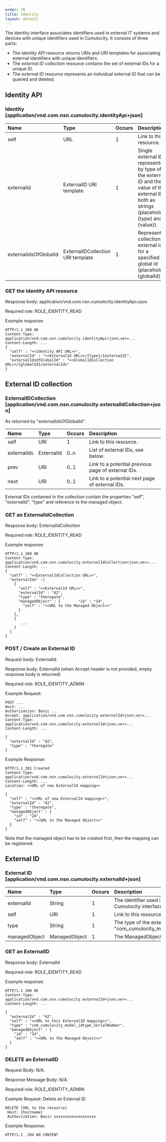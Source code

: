 ```yaml
---
order: 70
title: Identity
layout: default
---
```

The identity interface associates identifiers used in external IT systems and devices with unique identifiers used in Cumulocity. It consists of three parts:

-   The *identity API* resource returns URIs and URI templates for associating external identifiers with unique identifiers.
-   The *external ID collection* resource contains the set of external IDs for a unique ID.
-   The *external ID* resource represents an individual external ID that can be queried and deleted.

## Identity API

### Identity [application/vnd.com.nsn.cumulocity.identityApi+json]

|Name|Type|Occurs|Description|
|:---|:---|:-----|:----------|
|self|URL|1|Link to this resource.|
|externalId|ExternalID URI template|1|Single external ID, represented by type of the external ID and the value of the external ID, both as strings (placeholders {type} and {value}).|
|externalIdsOfGlobalId|ExternalIDCollection URI template|1|Represents a collection of external ids for a specified global id (placeholder {globalId}).|

### GET the Identity API resource

Response body: application/vnd.com.nsn.cumulocity.identityApi+json
  
Required role: ROLE\_IDENTITY\_READ

Example response:

    HTTP/1.1 200 OK
    Content-Type: application/vnd.com.nsn.cumulocity.identityApi+json;ver=...
    Content-Length: ...
    {
      "self" : "<<Identity API URL>>",
      "externalId" : "<<ExternalId URL>>/{type}/{externaId}",
      "externalIdsOfGlobalId" : "<<GlobalIdCollection URL>>/{globalId}/externalIds"
    }

## External ID collection

### ExternalIDCollection [application/vnd.com.nsn.cumulocity.externalIdCollection+json]

As returned by "externalIdsOfGlobalId".

|Name|Type|Occurs|Description|
|:---|:---|:-----|:----------|
|self|URI|1|Link to this resource.|
|externalIds|ExternalId|0..n|List of external IDs, see below.|
|prev|URI|0..1|Link to a potential previous page of external IDs.|
|next|URI|0..1|Link to a potential next page of external IDs.|

External IDs contained in the collection contain the properties "self", "externalId", "type" and reference to the managed object.

### GET an ExternalIdCollection

Response body: ExternalIdCollection
  
Required role: ROLE\_IDENTITY\_READ

Example response:

    HTTP/1.1 200 OK
    Content-Type: application/vnd.com.nsn.cumulocity.externalIdCollection+json;ver=...
    Content-Length: ...
    {
      "self" : "<<ExternalIdCollection URL>>",
      "externalIds" :[
        {
          "self" : "<<ExternalId URL>>",
          "externalId" : "42",
          "type" : "theregate",
          "managedObject" : {        "id" : "24",
            "self" : "<<URL to the Managed Object>>"
          }
        },
        {
           ...
        }
      ]
    }

### POST / Create an External ID

Request body: ExternalId

Response body: ExternalId (when Accept header is not provided, empty response body is returned)
  
Required role: ROLE\_IDENTITY\_ADMIN

Example Request:

    POST ...
    Host: ...
    Authorization: Basic ...
    Accept: application/vnd.com.nsn.cumulocity.externalId+json;ver=...
    Content-Type: application/vnd.com.nsn.cumulocity.externalId+json;ver=...
    Content-Length: ...
     
    {
      "externalId" : "42",
      "type" : "theregate"
    }

Example Response:

    HTTP/1.1 201 Created
    Content-Type: application/vnd.com.nsn.cumulocity.externalId+json;ver=...
    Content-Length: ...
    Location: <<URL of new ExternalId mapping>>
     
    {
      "self" : "<<URL of new ExternalId mapping>>",
      "externalId" : "42",
      "type" : "theregate",
      "managedObject" : {
        "id" : "24",
        "self" : "<<URL to the Managed Object>>"
      }
    }

Note that the managed object has to be created first, then the mapping can be registered.

## External ID

### External ID [application/vnd.com.nsn.cumulocity.externalId+json]

|Name|Type|Occurs|Description|PUT/POST|
|:---|:---|:-----|:----------|:-------|
|externalId|String|1|The identifier used in the external system that Cumulocity interfaces with.|Mandatory|
|self|URI|1|Link to this resource.|No|
|type|String|1|The type of the external identifier as string, e.g., "com\_cumulocity\_model\_idtype\_SerialNumber".|Mandatory|
|managedObject|ManagedObject|1|The ManagedObject linked to the external ID.|Mandatory|

### GET an ExternalID

Response body: ExternalId
  
Required role: ROLE\_IDENTITY\_READ

Example response:

    HTTP/1.1 200 OK
    Content-Type: application/vnd.com.nsn.cumulocity.externalId+json;ver=...
    Content-Length: ...
     
    {
      "externalId" : "42",
      "self" : "<<URL to this ExternalID mapping>>",
      "type" : "com_cumulocity_model_idtype_SerialNumber",
      "managedObject" : {
        "id" : "24",
        "self" : "<<URL to the Managed Object>>"
      }
    }

### DELETE an ExternalID

Request Body: N/A.

Response Message Body: N/A.
  
Required role: ROLE\_IDENTITY\_ADMIN

Example Request: Delete an External ID

    DELETE [URL to the resource]
     Host: [hostname]
     Authorization: Basic xxxxxxxxxxxxxxxxxxx

Example Response:

    HTTP/1.1  204 NO CONTENT
